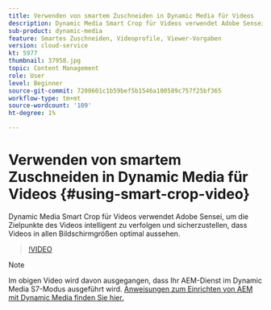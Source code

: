 ```yaml
---
title: Verwenden von smartem Zuschneiden in Dynamic Media für Videos
description: Dynamic Media Smart Crop für Videos verwendet Adobe Sensei, um die Zielpunkte des Videos intelligent zu verfolgen und sicherzustellen, dass Videos in allen Bildschirmgrößen optimal aussehen.
sub-product: dynamic-media
feature: Smartes Zuschneiden, Videoprofile, Viewer-Vorgaben
version: cloud-service
kt: 5977
thumbnail: 37958.jpg
topic: Content Management
role: User
level: Beginner
source-git-commit: 7200601c1b59bef5b1546a100589c757f25bf365
workflow-type: tm+mt
source-wordcount: '109'
ht-degree: 1%

---
```



# Verwenden von smartem Zuschneiden in Dynamic Media für Videos {#using-smart-crop-video}

Dynamic Media Smart Crop für Videos verwendet Adobe Sensei, um die Zielpunkte des Videos intelligent zu verfolgen und sicherzustellen, dass Videos in allen Bildschirmgrößen optimal aussehen.

>[!VIDEO](https://video.tv.adobe.com/v/37958/?quality=12)

>[!NOTE]
>
>Im obigen Video wird davon ausgegangen, dass Ihr AEM-Dienst im Dynamic Media S7-Modus ausgeführt wird. [Anweisungen zum Einrichten von AEM mit Dynamic Media finden Sie hier.](https://experienceleague.adobe.com/docs/experience-manager-cloud-service/assets/dynamicmedia/config-dm.html)

